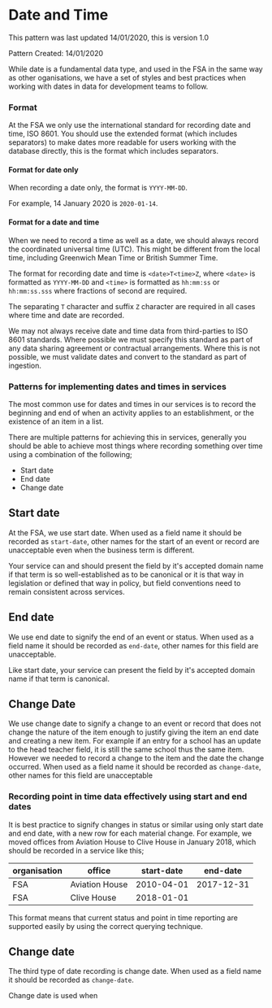 # Date and Time

This pattern was last updated 14/01/2020, this is version 1.0

Pattern Created: 14/01/2020

While date is a fundamental data type, and used in the FSA in the same way as other oganisations, we have a set of styles and best practices when working with dates in data for development teams to follow.

### Format

At the FSA we only use the international standard for recording date and time, ISO 8601. You should use the extended format (which includes separators) to make dates more readable for users working with the database directly, this is the format which includes separators.

#### Format for date only

When recording a date only, the format is `YYYY-MM-DD`.

For example, 14 January 2020 is `2020-01-14`.

#### Format for a date and time

When we need to record a time as well as a date, we should always record the coordinated universal time (UTC). This might be different from the local time, including Greenwich Mean Time or British Summer Time.

The format for recording date and time is `<date>T<time>Z`, where `<date>` is formatted as `YYYY-MM-DD` and `<time>` is formatted as `hh:mm:ss` or `hh:mm:ss.sss` where fractions of second are required.

The separating `T` character and suffix `Z` character are required in all cases where time and date are recorded.

We may not always receive date and time data from third-parties to ISO 8601 standards. Where possible we must specify this standard as part of any data sharing agreement or contractual arrangements. Where this is not possible, we must validate dates and convert to the standard as part of ingestion.

### Patterns for implementing dates and times in services

The most common use for dates and times in our services is to record the beginning and end of when an activity applies to an establishment, or the existence of an item in a list.

There are multiple patterns for achieving this in services, generally you should be able to achieve most things where recording something over time using a combination of the following;

-   Start date
-   End date
-   Change date

## Start date

At the FSA, we use start date. When used as a field name it should be recorded as `start-date`, other names for the start of an event or record are unacceptable even when the business term is different.

Your service can and should present the field by it's accepted domain name if that term is so well-established as to be canonical or it is that way in legislation or defined that way in policy, but field conventions need to remain consistent across services.

## End date

We use end date to signify the end of an event or status. When used as a field name it should be recorded as `end-date`, other names for this field are unacceptable.

Like start date, your service can present the field by it's accepted domain name if that term is canonical.

## Change Date

We use change date to signify a change to an event or record that does not change the nature of the item enough to justify giving the item an end date and creating a new item. For example if an entry for a school has an update to the head teacher field, it is still the same school thus the same item. However we needed to record a change to the item and the date the change occurred. When used as a field name it should be recorded as `change-date`, other names for this field are unacceptable


### Recording point in time data effectively using start and end dates

It is best practice to signify changes in status or similar using only start date and end date, with a new row for each material change. For example, we moved offices from Aviation House to Clive House in January 2018, which should be recorded in a service like this;

| organisation | office | start-date | end-date |
|--------------|--------|------------|---------|
| FSA | Aviation House | 2010-04-01 | 2017-12-31 |
| FSA | Clive House | 2018-01-01 ||

This format means that current status and point in time reporting are supported easily by using the correct querying technique.

## Change date

The third type of date recording is change date. When used as a field name it should be recorded as `change-date`.

Change date is used when
